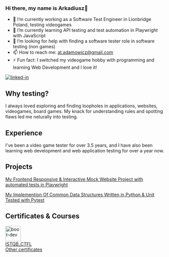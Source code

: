 ### Hi there, my name is Arkadiusz👋
- 🔭 I’m currently working as a Software Test Engineer in Lionbridge Poland, testing videogames
- 🌱 I’m currently learning API testing and test automation in Playwright with JavaScript
- 🤔 I’m looking for help with finding a software tester role in software testing (non games)
- 📫 How to reach me: at.adamowicz@gmail.com
- ⚡ Fun fact: I switched my videogame hobby with programming and learning Web Development and I love it!

[<img alt="linked-in" src="https://img.shields.io/badge/linkedin-%230077B5.svg?&style=for-the-badge&logo=linkedin&logoColor=white" />](https://www.linkedin.com/in/arkadiusz-adamowicz-904827250/)

## Why testing?

I always loved exploring and finding loopholes in applications, websites, videogames, board games. My knack for understanding rules and spotting flaws led me neturally into testing.

## Experience

I've been a video game tester for over 3.5 years, and I have also been learning web development and web application testing for over a year now.

## Projects

[My Frontend Responsive & Interactive Mock Website Project with automated tests in Playwright](https://github.com/atadamowicz/bjj-website)

[My Implemention Of Common Data Structures Written in Python & Unit Tested with Pytest](https://github.com/atadamowicz/data_structures)

## Certificates & Courses
[<img alt="boot-dev" src="https://www.boot.dev/_nuxt/bootdev-logo-full-small.T5Eqr5qH.png" height="48" class="h-12">](https://www.boot.dev/u/atadamowicz) <br>
[ISTQB_CTFL](https://drive.google.com/file/d/1BWOA6F18mH17De6JKHK6nMRPTzpXO1zs/view?usp=sharing) <br>
[Other certificates](https://drive.google.com/drive/folders/1Lx0DigBrxGwdyZhtAtNoAYnqv9nwRmv7?usp=sharing) 

